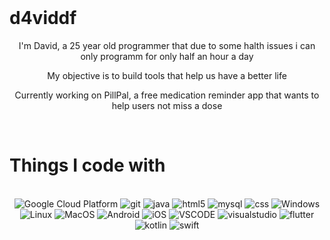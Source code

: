 </br>
<h1 align=left>d4viddf</h1>
<p align=center>I'm David, a 25 year old programmer that due to some halth issues i can only programm for only half an hour a day </p>
<p align=center>My objective is to build tools that help us have a better life</p>
<p align=center>Currently working on PillPal, a free medication reminder app that wants to help users not miss a dose</p>
</br>
<h1>Things I code with</h1>
</br>
<div align=center>
    <img alt="Google Cloud Platform" src="https://img.shields.io/badge/-Google_Cloud_Platform-1a73e8?style=flat-square&logo=google-cloud&logoColor=white" />
    <img alt="git" src="https://img.shields.io/badge/-Git-1a73e8?style=flat-square&logo=git&logoColor=white" />
    <img alt="java" src="https://img.shields.io/badge/-Java-1a73e8?style=flat-square&logo=java&logoColor=white" />
    <img alt="html5" src="https://img.shields.io/badge/-HTML5-1a73e8?style=flat-square&logo=html5&logoColor=white" />
    <img alt="mysql" src="https://img.shields.io/badge/-MySQL-1a73e8?style=flat-square&logo=mysql&logoColor=white" />
    <img alt="css" src="https://img.shields.io/badge/-CSS-1a73e8?style=flat-square&logo=css3&logoColor=white" />
    <img alt="Windows" src="https://img.shields.io/badge/-WINDOWS-1a73e8?style=flat-square&logo=windows&logoColor=white" />
    <img alt="Linux" src="https://img.shields.io/badge/-Linux-1a73e8?style=flat-square&logo=linux&logoColor=white" />
    <img alt="MacOS" src="https://img.shields.io/badge/-Mac_OS-1a73e8?style=flat-square&logo=apple&logoColor=white" />
    <img alt="Android" src="https://img.shields.io/badge/-Android-1a73e8?style=flat-square&logo=android&logoColor=white" />
    <img alt="iOS" src="https://img.shields.io/badge/-iOS-1a73e8?style=flat-square&logo=ios&logoColor=white" />
    <img alt="VSCODE" src="https://img.shields.io/badge/-Visual_Studio_Code-1a73e8?style=flat-square&logo=visualstudiocode&logoColor=white" />
    <img alt="visualstudio" src="https://img.shields.io/badge/-Visual_Studio-1a73e8?style=flat-square&logo=visualstudio&logoColor=white" />
    <img alt="flutter" src="https://img.shields.io/badge/-Flutter-1a73e8?style=flat-square&logo=flutter&logoColor=white" />
    <img alt="kotlin" src="https://img.shields.io/badge/-Kotlin-1a73e8?style=flat-square&logo=kotlin&logoColor=white" />
    <img alt="swift" src="https://img.shields.io/badge/-Swift-1a73e8?style=flat-square&logo=swift&logoColor=white" />
</div>
</br>

